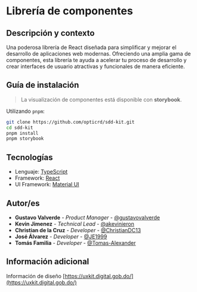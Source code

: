 # Librería de componentes

## Descripción y contexto

Una poderosa librería de React diseñada para simplificar y mejorar el desarrollo de aplicaciones web modernas. Ofreciendo una amplia gama de componentes, esta librería te ayuda a acelerar tu proceso de desarrollo y crear interfaces de usuario atractivas y funcionales de manera eficiente.

## Guía de instalación

> La visualización de componentes está disponible con **storybook**.

Utilizando `pnpm`:

```bash
git clone https://github.com/opticrd/sdd-kit.git
cd sdd-kit
pnpm install
pnpm storybook
```

## Tecnologías

- Lenguaje: [TypeScript](https://www.typescriptlang.org/)
- Framework: [React](https://react.dev/)
- UI Framework: [Material UI](https://material-ui.com/)

## Autor/es

- **Gustavo Valverde** - _Product Manager_ - [@gustavovalverde](https://github.com/gustavovalverde)
- **Kevin Jimenez** - *Technical Lead* - [@akevinieron](https://github.com/akevinieron)
- **Christian de la Cruz** - *Developer* - [@ChristianDC13](https://github.com/ChristianDC13)
- **José Álvarez** - *Developer* - [@JE1999](https://github.com/JE1999)
- **Tomás Familia** - *Developer* - [@Tomas-Alexander](https://github.com/Tomas-Alexander)

## Información adicional

Información de diseño [https://uxkit.digital.gob.do/](https://uxkit.digital.gob.do/)
